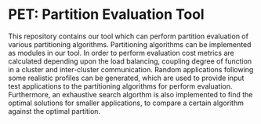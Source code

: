 PET: Partition Evaluation Tool
===============================

This repository contains our tool which can perform partition evaluation of various partitioning algorithms.
Partitioning algorithms can be implemented as modules in our tool. In order to perform evaluation cost metrics
are calculated depending upon the load balancing, coupling degree of function in a cluster and inter-cluster
communication. Random applications following some realistic profiles can be generated, which are used to
provide input test applications to the partitioning algorithms for perform evaluation. Furthermore, an
exhaustive search algorthm is also implemented to find the optimal solutions for smaller applications, to
compare a certain algorithm against the optimal partition.

